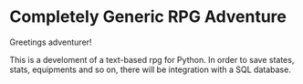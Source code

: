 # Completely Generic RPG Adventure
Greetings adventurer!

This is a develoment of a text-based rpg for Python. In order to save states, stats, equipments and so on, there will be integration with a SQL database.
